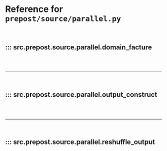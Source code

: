 # Reference for `prepost/source/parallel.py`

<br>

## ::: src.prepost.source.parallel.domain_facture

<br><br><hr><br>

## ::: src.prepost.source.parallel.output_construct

<br><br><hr><br>

## ::: src.prepost.source.parallel.reshuffle_output

<br><br>
